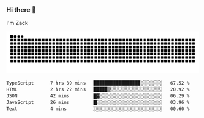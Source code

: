 ### Hi there 👋
I'm Zack

![](https://raw.githubusercontent.com/z4cki/z4cki/refs/heads/output/github-contribution-grid-snake.svg)
<!--START_SECTION:waka-->

```txt
TypeScript      7 hrs 39 mins   █████████████████░░░░░░░░   67.52 %
HTML            2 hrs 22 mins   █████▒░░░░░░░░░░░░░░░░░░░   20.92 %
JSON            42 mins         █▓░░░░░░░░░░░░░░░░░░░░░░░   06.29 %
JavaScript      26 mins         █░░░░░░░░░░░░░░░░░░░░░░░░   03.96 %
Text            4 mins          ░░░░░░░░░░░░░░░░░░░░░░░░░   00.60 %
```

<!--END_SECTION:waka-->
